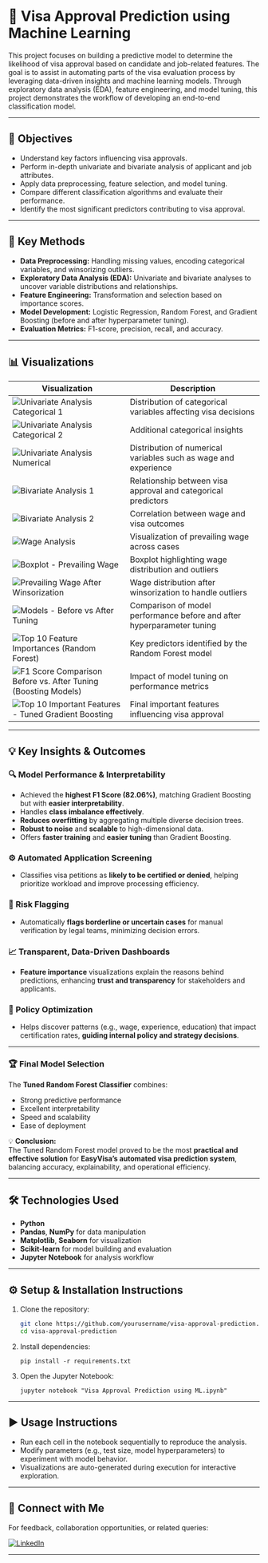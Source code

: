# 🧠 Visa Approval Prediction using Machine Learning

This project focuses on building a predictive model to determine the likelihood of visa approval based on candidate and job-related features. The goal is to assist in automating parts of the visa evaluation process by leveraging data-driven insights and machine learning models. Through exploratory data analysis (EDA), feature engineering, and model tuning, this project demonstrates the workflow of developing an end-to-end classification model.

---

## 🎯 Objectives
- Understand key factors influencing visa approvals.
- Perform in-depth univariate and bivariate analysis of applicant and job attributes.
- Apply data preprocessing, feature selection, and model tuning.
- Compare different classification algorithms and evaluate their performance.
- Identify the most significant predictors contributing to visa approval.

---

## 🧩 Key Methods
- **Data Preprocessing:** Handling missing values, encoding categorical variables, and winsorizing outliers.  
- **Exploratory Data Analysis (EDA):** Univariate and bivariate analyses to uncover variable distributions and relationships.  
- **Feature Engineering:** Transformation and selection based on importance scores.  
- **Model Development:** Logistic Regression, Random Forest, and Gradient Boosting (before and after hyperparameter tuning).  
- **Evaluation Metrics:** F1-score, precision, recall, and accuracy.

---

## 📊 Visualizations

| Visualization | Description |
|----------------|-------------|
| ![Univariate Analysis Categorical 1](images/Univariate%20Analysis%20Categorical%201.png) | Distribution of categorical variables affecting visa decisions |
| ![Univariate Analysis Categorical 2](images/Univariate%20Analysis%20Categorical%202.png) | Additional categorical insights |
| ![Univariate Analysis Numerical](images/Univariate%20Analysis%20Numerical.png) | Distribution of numerical variables such as wage and experience |
| ![Bivariate Analysis 1](images/Bivariate%20Analysis%201.png) | Relationship between visa approval and categorical predictors |
| ![Bivariate Analysis 2](images/Bivariate%20Analysis%202.png) | Correlation between wage and visa outcomes |
| ![Wage Analysis](images/Wage%20Analysis.png) | Visualization of prevailing wage across cases |
| ![Boxplot - Prevailing Wage](images/Boxplot%20-%20Prevailing%20Wage.png) | Boxplot highlighting wage distribution and outliers |
| ![Prevailing Wage After Winsorization](images/Prevailing%20Wage%20After%20Winsorization.png) | Wage distribution after winsorization to handle outliers |
| ![Models - Before vs After Tuning](images/Models%20-%20Before%20vs%20After%20Tuning.png) | Comparison of model performance before and after hyperparameter tuning |
| ![Top 10 Feature Importances (Random Forest)](images/Top%2010%20Feature%20Importances%20(Random%20Forest).png) | Key predictors identified by the Random Forest model |
| ![F1 Score Comparison Before vs. After Tuning (Boosting Models)](images/F1%20Score%20Comparison%20Before%20vs.%20After%20Tuning%20(Boosting%20Models).png) | Impact of model tuning on performance metrics |
| ![Top 10 Important Features - Tuned Gradient Boosting](images/Top%2010%20Important%20Features%20-%20Tuned%20Gradient%20Boosting.png) | Final important features influencing visa approval |

---

## 💡 Key Insights & Outcomes

### 🔍 Model Performance & Interpretability
- Achieved the **highest F1 Score (82.06%)**, matching Gradient Boosting but with **easier interpretability**.  
- Handles **class imbalance effectively**.  
- **Reduces overfitting** by aggregating multiple diverse decision trees.  
- **Robust to noise** and **scalable** to high-dimensional data.  
- Offers **faster training** and **easier tuning** than Gradient Boosting.

### ⚙️ Automated Application Screening
- Classifies visa petitions as **likely to be certified or denied**, helping prioritize workload and improve processing efficiency.

### 🚨 Risk Flagging
- Automatically **flags borderline or uncertain cases** for manual verification by legal teams, minimizing decision errors.

### 📈 Transparent, Data-Driven Dashboards
- **Feature importance** visualizations explain the reasons behind predictions, enhancing **trust and transparency** for stakeholders and applicants.

### 🧭 Policy Optimization
- Helps discover patterns (e.g., wage, experience, education) that impact certification rates, **guiding internal policy and strategy decisions**.

---

### 🏆 Final Model Selection
The **Tuned Random Forest Classifier** combines:
- Strong predictive performance  
- Excellent interpretability  
- Speed and scalability  
- Ease of deployment  

💡 **Conclusion:**  
The Tuned Random Forest model proved to be the most **practical and effective solution** for **EasyVisa’s automated visa prediction system**, balancing accuracy, explainability, and operational efficiency.

---

## 🛠️ Technologies Used
- **Python**
- **Pandas**, **NumPy** for data manipulation  
- **Matplotlib**, **Seaborn** for visualization  
- **Scikit-learn** for model building and evaluation  
- **Jupyter Notebook** for analysis workflow

---

## ⚙️ Setup & Installation Instructions
1. Clone the repository:  
   ```bash
   git clone https://github.com/yourusername/visa-approval-prediction.git
   cd visa-approval-prediction
   
2. Install dependencies:
   ```
   pip install -r requirements.txt
   ```
3. Open the Jupyter Notebook:
   ```
   jupyter notebook "Visa Approval Prediction using ML.ipynb"
---

## ▶️ Usage Instructions

- Run each cell in the notebook sequentially to reproduce the analysis.
- Modify parameters (e.g., test size, model hyperparameters) to experiment with model behavior.
- Visualizations are auto-generated during execution for interactive exploration.
---

## 🔗 **Connect with Me**

For feedback, collaboration opportunities, or related queries:

[![LinkedIn](https://img.shields.io/badge/LinkedIn-Profile-blue?logo=linkedin)](https://www.linkedin.com/in/indu-r-3a3767170/)

---
